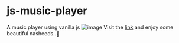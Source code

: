 # js-music-player
A music player using vanilla js
![image](https://user-images.githubusercontent.com/65964082/192859715-fc994b98-a5d6-48a8-80fd-1ae604ac4499.png)
Visit the [link](https://nasheed-player.netlify.app/) and enjoy some beautiful nasheeds..🥰
